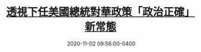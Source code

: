 ---
layout: post
title: <a href='https://www.master-insight.com/%e9%80%8f%e8%a6%96%e4%b8%8b%e4%bb%bb%e7%be%8e%e5%9c%8b%e7%b8%bd%e7%b5%b1%e5%b0%8d%e8%8f%af%e6%94%bf%e7%ad%96%e3%80%8c%e6%94%bf%e6%b2%bb%e6%ad%a3%e7%a2%ba%e3%80%8d%e6%96%b0%e5%b8%b8%e6%85%8b/' target="_blank">透視下任美國總統對華政策「政治正確」新常態</a> 
date:  2020-11-02 09:56:00-0400
description: 特朗普在第一任期內扭盡六壬「美國優先」，「股市優先」，務求令股市節節上升；外交上則展開貿易戰，實施單邊主義及圍堵中國。如果特朗普順利連任，他的第二任任期對華政策只會比第一任有過之而無不及。
tags: China
categories: Chinese
---